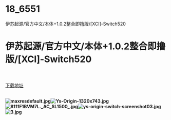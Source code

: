 # 18_6551
伊苏起源/官方中文/本体+1.0.2整合即撸版/[XCI]-Switch520
# 伊苏起源/官方中文/本体+1.0.2整合即撸版/[XCI]-Switch520
 <br/></br>
[下载地址](https://www.switch520.cc/article/6551 "下载地址")
<br/></br>

<p><span><strong><img src="https://ddcdn.jd.com/ddimg/jfs/t1/145740/13/9813/149698/5f78ed54Eef61220c/70d86cf0081af2ab.jpg" alt="maxresdefault.jpg" title="maxresdefault.jpg"><img src="https://ddcdn.jd.com/ddimg/jfs/t1/150731/32/2159/173977/5f78ed57Ec0bbf6ab/92d94a61a691c6f9.jpg" alt="Ys-Origin-1320x743.jpg" title="Ys-Origin-1320x743.jpg"><img src="https://ddcdn.jd.com/ddimg/jfs/t1/125645/5/14130/211600/5f78ed57E2c93148b/77851ae09b90b309.jpg" alt="8111F1BVM7L._AC_SL1500_.jpg" title="8111F1BVM7L._AC_SL1500_.jpg"><img src="https://ddcdn.jd.com/ddimg/jfs/t1/153982/13/1336/509194/5f78ed58Ed0fd6f73/3059b663b1b2d7e2.jpg" alt="ys-origin-switch-screenshot03.jpg" title="ys-origin-switch-screenshot03.jpg"><img src="https://ddcdn.jd.com/ddimg/jfs/t1/119607/6/17889/323656/5f78ed57E24d1e0d8/60f9ef2041bcf6d2.jpg" alt="3.jpg" title="3.jpg"> <br></strong></span></p>
<p></p>
<p></p>
<p></p>
